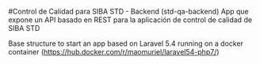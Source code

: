 #Control de Calidad para SIBA STD - Backend (std-qa-backend)
App que expone un API basado en REST para la aplicación de control de calidad de SIBA STD

Base structure to start an app based on Laravel 5.4 running on a docker container (https://hub.docker.com/r/maomuriel/laravel54-php7/)

